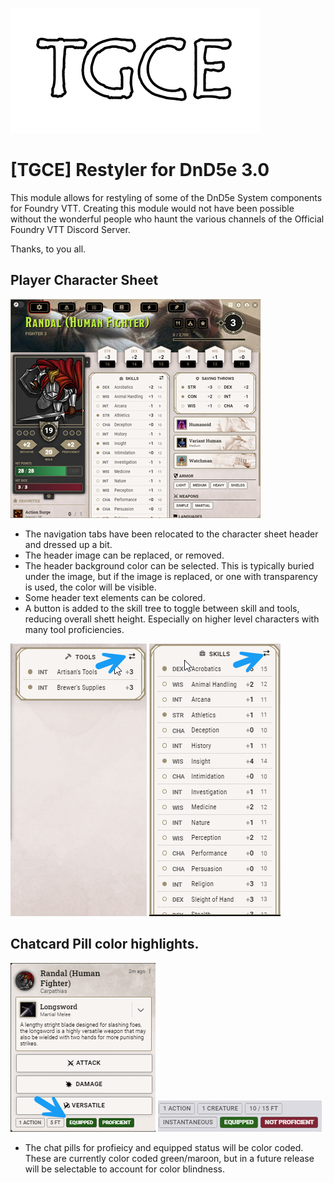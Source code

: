 ![alt text](pictures/TGCE-logo-onlyLetters.png)

# [TGCE] Restyler for DnD5e 3.0

This module allows for restyling of some of the DnD5e System components for Foundry VTT. 
Creating this module would not have been possible without the wonderful people who haunt the various channels of the Official Foundry VTT Discord Server. 

Thanks, to you all. 

## Player Character Sheet

![alt text](pictures/charactersheet2.png)


- The navigation tabs have been relocated to the character sheet header and dressed up a bit. 
- The header image can be replaced, or removed.
- The header background color can be selected. This is typically buried under the image, but if the image is replaced, or one with transparency is used, the color will be visible.
- Some header text elements can be colored. 
- A button is added to the skill tree to toggle between skill and tools, reducing overall shett height. Especially on higher level characters with many tool proficiencies. 

![alt text](pictures/skills-tools-toggle1.png) ![alt text](pictures/skills-tools-toggle2.png)

## Chatcard Pill color highlights.

![alt text](pictures/chatcardpills.png) ![alt text](pictures/chatcardpills2.png)

- The chat pills for profieicy and equipped status will be color coded. These are currently color coded green/maroon, but in a future release will be selectable to account for color blindness. 
